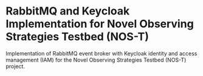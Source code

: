# RabbitMQ and Keycloak Implementation for Novel Observing Strategies Testbed (NOS-T) 
Implementation of RabbitMQ event broker with Keycloak identity and access management (IAM) for the Novel Observing Strategies Testbed (NOS-T) project.
